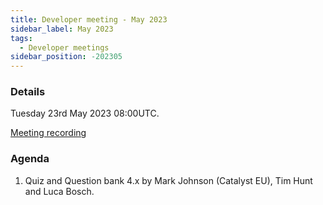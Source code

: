 ```yaml
---
title: Developer meeting - May 2023
sidebar_label: May 2023
tags:
  - Developer meetings
sidebar_position: -202305
---
```


### Details

Tuesday 23rd May 2023 08:00UTC.

[Meeting recording](https://moodle.org/mod/bigbluebuttonbn/bbb_view.php?action=play&bn=1&rid=24&rtype=video)

### Agenda

1. Quiz and Question bank 4.x by Mark Johnson (Catalyst EU), Tim Hunt and Luca Bosch.
